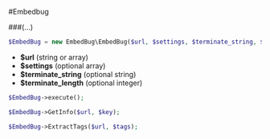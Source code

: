 #Embedbug

###(...)

```php
$EmbedBug = new EmbedBug\EmbedBug($url, $settings, $terminate_string, $terminate_length);
```
+ **$url** (string or array)
+ **$settings** (optional array)
+ **$terminate_string** (optional string)
+ **$terminate_length** (optional integer)

```php
$EmbedBug->execute();
```

```php
$EmbedBug->GetInfo($url, $key);
```

```php
$EmbedBug->ExtractTags($url, $tags);
```
